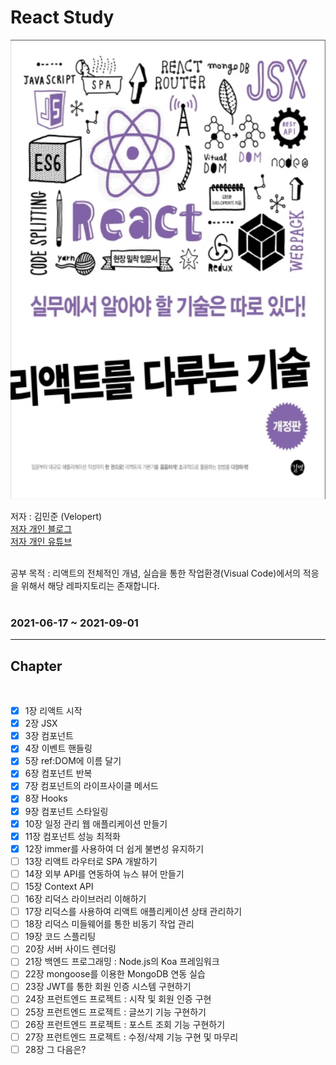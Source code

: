 # **React Study**

<p align="center">

<img src="https://github.com/dudwns9331/ReactStudy/blob/master/images/book.png" width="573px" height="735px">

</p>

저자 : 김민준 (Velopert)
<br>
[저자 개인 블로그](https://velopert.com/)
<br>
[저자 개인 유튜브](https://www.youtube.com/channel/UCmMgRlN-3GKQ_CH7cOtLdvg)

<br>
공부 목적 : 리액트의 전체적인 개념, 실습을 통한 작업환경(Visual Code)에서의 적응을 위해서 해당 레파지토리는 존재합니다.

<br>
<br>

### 2021-06-17 ~ 2021-09-01

---

## Chapter

<br/>

- [x] 1장 리액트 시작
- [x] 2장 JSX
- [x] 3장 컴포넌트
- [x] 4장 이벤트 핸들링
- [x] 5장 ref:DOM에 이름 달기
- [x] 6장 컴포넌트 반복
- [x] 7장 컴포넌트의 라이프사이클 메서드
- [x] 8장 Hooks
- [x] 9장 컴포넌트 스타일링
- [x] 10장 일정 관리 웹 애플리케이션 만들기
- [x] 11장 컴포넌트 성능 최적화
- [x] 12장 immer를 사용하여 더 쉽게 불변성 유지하기
- [ ] 13장 리액트 라우터로 SPA 개발하기
- [ ] 14장 외부 API를 연동하여 뉴스 뷰어 만들기
- [ ] 15장 Context API
- [ ] 16장 리덕스 라이브러리 이해하기
- [ ] 17장 리덕스를 사용하여 리액트 애플리케이션 상태 관리하기
- [ ] 18장 리덕스 미들웨어를 통한 비동기 작업 관리
- [ ] 19장 코드 스플리팅
- [ ] 20장 서버 사이드 렌더링
- [ ] 21장 백엔드 프로그래밍 : Node.js의 Koa 프레임워크
- [ ] 22장 mongoose를 이용한 MongoDB 연동 실습
- [ ] 23장 JWT를 통한 회원 인증 시스템 구현하기
- [ ] 24장 프런트엔드 프로젝트 : 시작 및 회원 인증 구현
- [ ] 25장 프런트엔드 프로젝트 : 글쓰기 기능 구현하기
- [ ] 26장 프런트엔드 프로젝트 : 포스트 조회 기능 구현하기
- [ ] 27장 프런트엔드 프로젝트 : 수정/삭제 기능 구현 및 마무리
- [ ] 28장 그 다음은?
